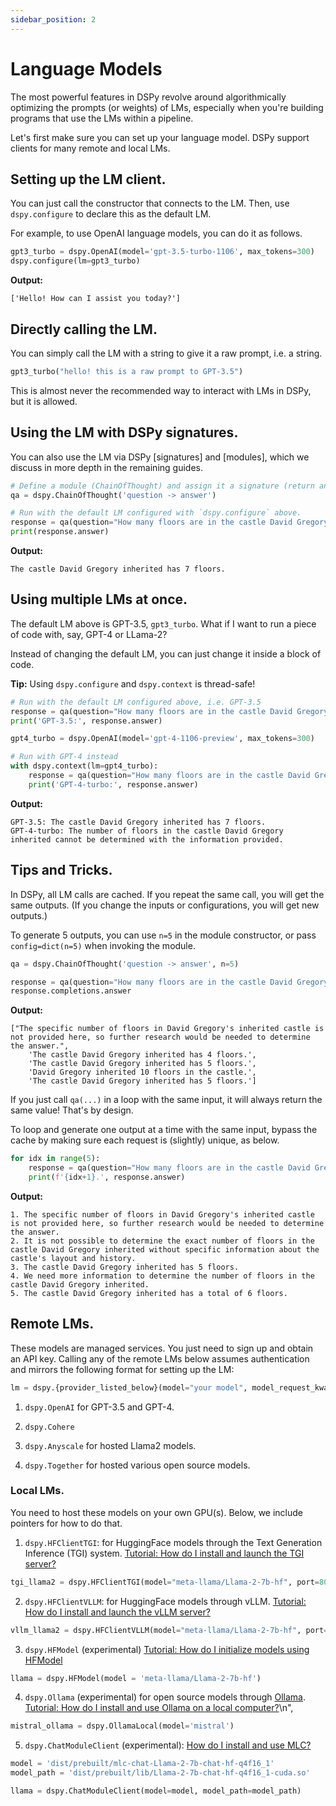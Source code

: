 ```yaml
---
sidebar_position: 2
---
```


# Language Models

The most powerful features in DSPy revolve around algorithmically optimizing the prompts (or weights) of LMs, especially when you're building programs that use the LMs within a pipeline.

Let's first make sure you can set up your language model. DSPy support clients for many remote and local LMs.

## Setting up the LM client.

You can just call the constructor that connects to the LM. Then, use `dspy.configure` to declare this as the default LM.

For example, to use OpenAI language models, you can do it as follows.

```python
gpt3_turbo = dspy.OpenAI(model='gpt-3.5-turbo-1106', max_tokens=300)
dspy.configure(lm=gpt3_turbo)
```
**Output:**
```text
['Hello! How can I assist you today?']
```

## Directly calling the LM.

You can simply call the LM with a string to give it a raw prompt, i.e. a string.

```python
gpt3_turbo("hello! this is a raw prompt to GPT-3.5")
```

This is almost never the recommended way to interact with LMs in DSPy, but it is allowed.

## Using the LM with DSPy signatures.

You can also use the LM via DSPy [signatures] and [modules], which we discuss in more depth in the remaining guides.

```python
# Define a module (ChainOfThought) and assign it a signature (return an answer, given a question).
qa = dspy.ChainOfThought('question -> answer')

# Run with the default LM configured with `dspy.configure` above.
response = qa(question="How many floors are in the castle David Gregory inherited?")
print(response.answer)
```
**Output:**
```text
The castle David Gregory inherited has 7 floors.
```

## Using multiple LMs at once.

The default LM above is GPT-3.5, `gpt3_turbo`. What if I want to run a piece of code with, say, GPT-4 or LLama-2?

Instead of changing the default LM, you can just change it inside a block of code.

**Tip:** Using `dspy.configure` and `dspy.context` is thread-safe!

```python
# Run with the default LM configured above, i.e. GPT-3.5
response = qa(question="How many floors are in the castle David Gregory inherited?")
print('GPT-3.5:', response.answer)

gpt4_turbo = dspy.OpenAI(model='gpt-4-1106-preview', max_tokens=300)

# Run with GPT-4 instead
with dspy.context(lm=gpt4_turbo):
    response = qa(question="How many floors are in the castle David Gregory inherited?")
    print('GPT-4-turbo:', response.answer)
```
**Output:**
```text
GPT-3.5: The castle David Gregory inherited has 7 floors.
GPT-4-turbo: The number of floors in the castle David Gregory inherited cannot be determined with the information provided.
```

## Tips and Tricks.

In DSPy, all LM calls are cached. If you repeat the same call, you will
get the same outputs. (If you change the inputs or configurations, you
will get new outputs.)

To generate 5 outputs, you can use `n=5` in the module constructor, or
pass `config=dict(n=5)` when invoking the module.

```python
qa = dspy.ChainOfThought('question -> answer', n=5)

response = qa(question="How many floors are in the castle David Gregory inherited?")
response.completions.answer
```
**Output:**
```text
["The specific number of floors in David Gregory's inherited castle is not provided here, so further research would be needed to determine the answer.",
    'The castle David Gregory inherited has 4 floors.',
    'The castle David Gregory inherited has 5 floors.',
    'David Gregory inherited 10 floors in the castle.',
    'The castle David Gregory inherited has 5 floors.']
```

If you just call `qa(...)` in a loop with the same input, it will always
return the same value! That\'s by design.

To loop and generate one output at a time with the same input, bypass
the cache by making sure each request is (slightly) unique, as below.

```python
for idx in range(5):
    response = qa(question="How many floors are in the castle David Gregory inherited?", config=dict(temperature=0.7+0.0001*idx))
    print(f'{idx+1}.', response.answer)
```
**Output:**
```text
1. The specific number of floors in David Gregory's inherited castle is not provided here, so further research would be needed to determine the answer.
2. It is not possible to determine the exact number of floors in the castle David Gregory inherited without specific information about the castle's layout and history.
3. The castle David Gregory inherited has 5 floors.
4. We need more information to determine the number of floors in the castle David Gregory inherited.
5. The castle David Gregory inherited has a total of 6 floors.
```

## Remote LMs.

These models are managed services. You just need to sign up and obtain an API key. Calling any of the remote LMs below assumes authentication and mirrors the following format for setting up the LM:

```python
lm = dspy.{provider_listed_below}(model="your model", model_request_kwargs="...")
```

1.  `dspy.OpenAI` for GPT-3.5 and GPT-4.

2.  `dspy.Cohere`

3.  `dspy.Anyscale` for hosted Llama2 models.

4. `dspy.Together` for hosted various open source models.


### Local LMs.

You need to host these models on your own GPU(s). Below, we include pointers for how to do that.

1.  `dspy.HFClientTGI`: for HuggingFace models through the Text Generation Inference (TGI) system. [Tutorial: How do I install and launch the TGI server?](/api/local_language_model_clients/TGI)

```python
tgi_llama2 = dspy.HFClientTGI(model="meta-llama/Llama-2-7b-hf", port=8080, url="http://localhost")
```

2.  `dspy.HFClientVLLM`: for HuggingFace models through vLLM. [Tutorial: How do I install and launch the vLLM server?](/api/local_language_model_clients/vLLM)

```python
vllm_llama2 = dspy.HFClientVLLM(model="meta-llama/Llama-2-7b-hf", port=8080, url="http://localhost")
```

3.  `dspy.HFModel` (experimental) [Tutorial: How do I initialize models using HFModel](/api/local_language_model_clients/HFModel)

```python
llama = dspy.HFModel(model = 'meta-llama/Llama-2-7b-hf')
```

4.  `dspy.Ollama` (experimental) for open source models through [Ollama](https://ollama.com). [Tutorial: How do I install and use Ollama on a local computer?](/api/local_language_model_clients/Ollama)\n",

```python
mistral_ollama = dspy.OllamaLocal(model='mistral')
```

5.  `dspy.ChatModuleClient` (experimental): [How do I install and use MLC?](/api/local_language_model_clients/MLC)

```python
model = 'dist/prebuilt/mlc-chat-Llama-2-7b-chat-hf-q4f16_1'
model_path = 'dist/prebuilt/lib/Llama-2-7b-chat-hf-q4f16_1-cuda.so'

llama = dspy.ChatModuleClient(model=model, model_path=model_path)
```